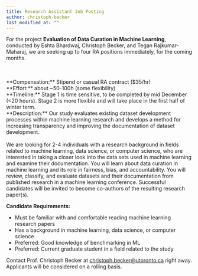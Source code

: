 ```yaml
---
title: Research Assistant Job Posting
author: christoph-becker
last_modified_at: ""
---
```


<!-- excerpt start -->
For the project **Evaluation of Data Curation in Machine Learning**, conducted by Eshta Bhardwaj, Christoph Becker, and Tegan Rajkumar-Maharaj, we are seeking up to four RA positions immediately, for the coming months. 
<!-- excerpt end-->
<br>
<br>
**Compensation:** Stipend or casual RA contract ($35/hr)
<br>
**Effort:** about ~50-100h (some flexibility)
<br>
**Timeline:** Stage 1 is time sensitive, to be completed by mid December (<20 hours). Stage 2 is more flexible and will take place in the first half of winter term.

<br>
**Description:**
Our study evaluates existing dataset development processes within machine learning research and develops a method for increasing transparency and improving the documentation of dataset development.
<br>
<br>
We are looking for 2-4 individuals with a research background in fields related to machine learning, data science, or computer science, who are interested in taking a closer look into the data sets used in machine learning and examine their documentation.
You will learn about data curation in machine learning and its role in fairness, bias, and accountability. You will review, classify, and evaluate datasets and their documentation from published research in a machine learning conference. 
Successful candidates will be invited to become co-authors of the resulting research paper(s).

**Candidate Requirements:**
- Must be familiar with and comfortable reading machine learning research papers
- Has a background in machine learning, data science, or computer science
- Preferred: Good knowledge of benchmarking in ML
- Preferred: Current graduate student in a field related to the study

Contact Prof. Christoph Becker at [christoph.becker@utoronto.ca](mailto:christoph.becker@utoronto.ca) right away. 
Applicants will be considered on a rolling basis.

